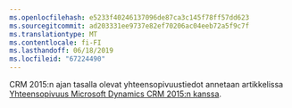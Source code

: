 ```yaml
---
ms.openlocfilehash: e5233f40246137096de87ca3c145f78ff57dd623
ms.sourcegitcommit: ad203331ee9737e82ef70206ac04eeb72a5f9c7f
ms.translationtype: MT
ms.contentlocale: fi-FI
ms.lasthandoff: 06/18/2019
ms.locfileid: "67224490"
---
```

CRM 2015:n ajan tasalla olevat yhteensopivuustiedot annetaan artikkelissa [Yhteensopivuus Microsoft Dynamics CRM 2015:n kanssa](https://support.microsoft.com/en-us/kb/3018360).